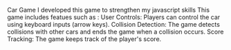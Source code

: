 Car Game 
I developed this game to strengthen my javascript skills
This game includes featues such as :
User Controls: Players can control the car using keyboard inputs (arrow keys).
Collision Detection: The game detects collisions with other cars and ends the game when a collision occurs.
Score Tracking: The game keeps track of the player's score.
